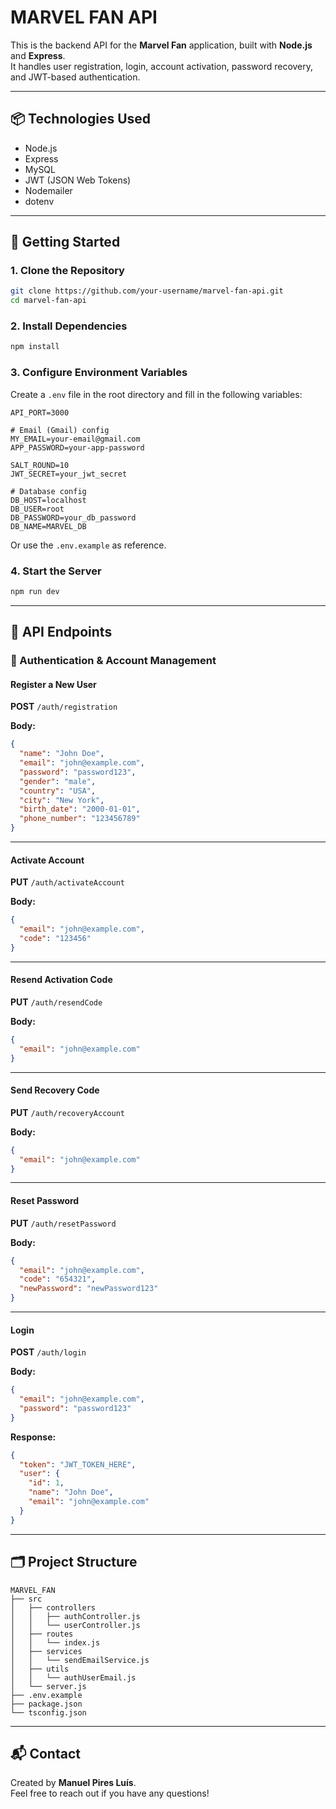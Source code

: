 # MARVEL FAN API

This is the backend API for the **Marvel Fan** application, built with **Node.js** and **Express**.  
It handles user registration, login, account activation, password recovery, and JWT-based authentication.

---

## 📦 Technologies Used

- Node.js
- Express
- MySQL
- JWT (JSON Web Tokens)
- Nodemailer
- dotenv

---

## 🚀 Getting Started

### 1. Clone the Repository

```bash
git clone https://github.com/your-username/marvel-fan-api.git
cd marvel-fan-api
```

### 2. Install Dependencies

```bash
npm install
```

### 3. Configure Environment Variables

Create a `.env` file in the root directory and fill in the following variables:

```env
API_PORT=3000

# Email (Gmail) config
MY_EMAIL=your-email@gmail.com
APP_PASSWORD=your-app-password

SALT_ROUND=10
JWT_SECRET=your_jwt_secret

# Database config
DB_HOST=localhost
DB_USER=root
DB_PASSWORD=your_db_password
DB_NAME=MARVEL_DB
```

Or use the `.env.example` as reference.

### 4. Start the Server

```bash
npm run dev
```

---

## 📡 API Endpoints

### 🔐 Authentication & Account Management

#### Register a New User

**POST** `/auth/registration`

**Body:**

```json
{
  "name": "John Doe",
  "email": "john@example.com",
  "password": "password123",
  "gender": "male",
  "country": "USA",
  "city": "New York",
  "birth_date": "2000-01-01",
  "phone_number": "123456789"
}
```

---

#### Activate Account

**PUT** `/auth/activateAccount`

**Body:**

```json
{
  "email": "john@example.com",
  "code": "123456"
}
```

---

#### Resend Activation Code

**PUT** `/auth/resendCode`

**Body:**

```json
{
  "email": "john@example.com"
}
```

---

#### Send Recovery Code

**PUT** `/auth/recoveryAccount`

**Body:**

```json
{
  "email": "john@example.com"
}
```

---

#### Reset Password

**PUT** `/auth/resetPassword`

**Body:**

```json
{
  "email": "john@example.com",
  "code": "654321",
  "newPassword": "newPassword123"
}
```

---

#### Login

**POST** `/auth/login`

**Body:**

```json
{
  "email": "john@example.com",
  "password": "password123"
}
```

**Response:**

```json
{
  "token": "JWT_TOKEN_HERE",
  "user": {
    "id": 1,
    "name": "John Doe",
    "email": "john@example.com"
  }
}
```

---

## 🗂️ Project Structure

```
MARVEL_FAN
├── src
│   ├── controllers
│   │   ├── authController.js
│   │   └── userController.js
│   ├── routes
│   │   └── index.js
│   ├── services
│   │   └── sendEmailService.js
│   ├── utils
│   │   └── authUserEmail.js
│   └── server.js
├── .env.example
├── package.json
└── tsconfig.json
```

---

## 📬 Contact

Created by **Manuel Pires Luís**.  
Feel free to reach out if you have any questions!